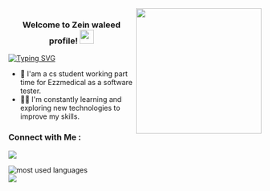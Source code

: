 

<img width="250" align="right" src="https://media2.giphy.com/media/CuuSHzuc0O166MRfjt/giphy.webp?cid=790b76118ooc2mph0j965sbyt87q0tbkip9vj6l1beshrpy6&ep=v1_gifs_search&rid=giphy.webp&ct=g">

<h3 align="center">
  Welcome to Zein waleed profile!
  <img src="https://media.giphy.com/media/hvRJCLFzcasrR4ia7z/giphy.gif" width="28">
</h3>

<!-- Typing SVG by DenverCoder1 - https://github.com/DenverCoder1/readme-typing-svg -->
[![Typing SVG](https://readme-typing-svg.demolab.com/?lines=CSstudent+SofwareTester;Want+TO+BE+Better)](https://git.io/typing-svg)

- 🏢 I'am a cs student working part time for Ezzmedical as a software tester.
- 👨‍💻 I'm constantly learning and exploring new technologies to improve my skills.


### Connect with Me :

<a href="https://www.linkedin.com/in/zein-waleed-712995275/" target="_blank"><img src="https://img.shields.io/badge/-Zein%20Waleed-0077B5?style=for-the-badge&logo=Linkedin&logoColor=white"/></a>



<img align="left" src="https://github-readme-stats.vercel.app/api/top-langs?username=Zeinboulo&show_icons=true&locale=en&layout=compact&theme=radical" alt="most used languages" />
<br>
<a href="https://komarev.com/ghpvc/?username=Zeinboulo&style=for-the-badge">
    <img src="https://komarev.com/ghpvc/?username=Zeinboulo&style=for-the-badge">
</a>
